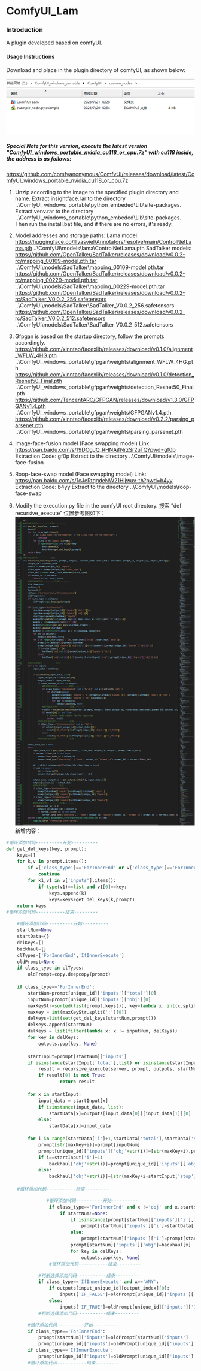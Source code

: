 # ComfyUI_Lam

### Introduction
A plugin developed based on comfyUI.

#### Usage Instructions
Download and place in the plugin directory of comfyUI, as shown below:

![Alt text](解压存放路径及名称.png)

##### Special Note for this version, execute the latest version "ComfyUI_windows_portable_nvidia_cu118_or_cpu.7z" with cu118 inside, the address is as follows:
https://github.com/comfyanonymous/ComfyUI/releases/download/latest/ComfyUI_windows_portable_nvidia_cu118_or_cpu.7z

1. Unzip according to the image to the specified plugin directory and name. Extract insightface.rar to the directory ..\ComfyUI_windows_portable\python_embeded\Lib\site-packages. Extract venv.rar to the directory ..\ComfyUI_windows_portable\python_embeded\Lib\site-packages. Then run the install.bat file, and if there are no errors, it's ready.

2. Model addresses and storage paths:
   Lama model:
   https://huggingface.co/lllyasviel/Annotators/resolve/main/ControlNetLama.pth  ..\ComfyUI\models\lama\ControlNetLama.pth
   SadTalker models:
   https://github.com/OpenTalker/SadTalker/releases/download/v0.0.2-rc/mapping_00109-model.pth.tar ..\ComfyUI\models\SadTalker\mapping_00109-model.pth.tar
   https://github.com/OpenTalker/SadTalker/releases/download/v0.0.2-rc/mapping_00229-model.pth.tar ..\ComfyUI\models\SadTalker\mapping_00229-model.pth.tar
   https://github.com/OpenTalker/SadTalker/releases/download/v0.0.2-rc/SadTalker_V0.0.2_256.safetensors ..\ComfyUI\models\SadTalker\SadTalker_V0.0.2_256.safetensors
   https://github.com/OpenTalker/SadTalker/releases/download/v0.0.2-rc/SadTalker_V0.0.2_512.safetensors ..\ComfyUI\models\SadTalker\SadTalker_V0.0.2_512.safetensors

3. Gfpgan is based on the startup directory, follow the prompts accordingly.
   https://github.com/xinntao/facexlib/releases/download/v0.1.0/alignment_WFLW_4HG.pth ..\ComfyUI_windows_portable\gfpgan\weights\alignment_WFLW_4HG.pth 
   https://github.com/xinntao/facexlib/releases/download/v0.1.0/detection_Resnet50_Final.pth ..\ComfyUI_windows_portable\gfpgan\weights\detection_Resnet50_Final.pth 
   https://github.com/TencentARC/GFPGAN/releases/download/v1.3.0/GFPGANv1.4.pth ..\ComfyUI_windows_portable\gfpgan\weights\GFPGANv1.4.pth 
   https://github.com/xinntao/facexlib/releases/download/v0.2.2/parsing_parsenet.pth ..\ComfyUI_windows_portable\gfpgan\weights\parsing_parsenet.pth 

4. Image-face-fusion model (Face swapping model)
   Link: https://pan.baidu.com/s/19DOgJQ_RHNAjfNrzSr2uTQ?pwd=gf0p 
   Extraction Code: gf0p
   Extract to the directory ..\ComfyUI\models\image-face-fusion

5. Roop-face-swap model (Face swapping model)
   Link: https://pan.baidu.com/s/1cJeRtqgdeNW21Hljwuv-tA?pwd=b4yy 
   Extraction Code: b4yy
   Extract to the directory ..\ComfyUI\models\roop-face-swap

6. Modify the execution.py file in the comfyUI root directory. 
搜索 “def recursive_execute” 
位置参考图如下：
![Alt text](修改位置.png)
新增内容：
```python
#循环添加代码----------开始----------
def get_del_keys(key, prompt):
    keys=[]
    for k,v in prompt.items():
        if v['class_type']=='ForInnerEnd' or v['class_type']=='ForInnerStart':
            continue
        for k1,v1 in v['inputs'].items():
            if type(v1)==list and v1[0]==key:
                keys.append(k)
                keys=keys+get_del_keys(k,prompt)
    return keys
#循环添加代码-----------结束---------
```
```python
    #循环添加代码----------开始----------
    startNum=None
    startData={}
    delKeys=[]
    backhaul={}
    clTypes=['ForInnerEnd','IfInnerExecute']
    oldPrompt=None
    if class_type in clTypes:
        oldPrompt=copy.deepcopy(prompt)

    if class_type=='ForInnerEnd':
        startNum=prompt[unique_id]['inputs']['total'][0]
        inputNum=prompt[unique_id]['inputs']['obj'][0]
        maxKeyStr=sorted(list(prompt.keys()), key=lambda x: int(x.split(':')[0]))[-1]
        maxKey = int(maxKeyStr.split(':')[0])
        delKeys=list(set(get_del_keys(startNum,prompt)))
        delKeys.append(startNum)
        delKeys = list(filter(lambda x: x != inputNum, delKeys))
        for key in delKeys:
            outputs.pop(key, None)
        
        startInput=prompt[startNum]['inputs']
        if isinstance(startInput['total'],list) or isinstance(startInput['stop'],list) or isinstance(startInput['i'],list):
            result = recursive_execute(server, prompt, outputs, startNum, extra_data, executed, prompt_id, outputs_ui, object_storage)
            if result[0] is not True:
                    return result
            
        for x in startInput:
            input_data = startInput[x]
            if isinstance(input_data, list):
                startData[x]=outputs[input_data[0]][input_data[1]][0]
            else:
                startData[x]=input_data

        for i in range(startData['i']+1,startData['total'],startData['stop']):
            prompt[str(maxKey+i)]=prompt[inputNum]
            prompt[unique_id]['inputs']['obj'+str(i)]=[str(maxKey+i),prompt[unique_id]['inputs']['obj'][-1]]
            if i==startInput['i']+1:
                backhaul['obj'+str(i)]=prompt[unique_id]['inputs']['obj']
            else:
                backhaul['obj'+str(i)]=[str(maxKey+i-startInput['stop']),prompt[unique_id]['inputs']['obj'][-1]]

    #循环添加代码-----------结束---------
```
```python
               #循环添加代码----------开始----------
                if class_type=='ForInnerEnd' and x !='obj' and x.startswith('obj'):
                    if startNum!=None:
                        if isinstance(prompt[startNum]['inputs']['i'],list):
                            prompt[startNum]['inputs']['i']=startData['i']+startData['stop']
                        else:
                            prompt[startNum]['inputs']['i']=prompt[startNum]['inputs']['i']+startData['stop']
                        prompt[startNum]['inputs']['obj']=backhaul[x]
                        for key in delKeys:
                            outputs.pop(key, None)
                #循环添加代码-----------结束---------
```
```python
            #判断选择添加代码-----------结束---------
            if class_type=='IfInnerExecute' and x=='ANY':
                if outputs[input_unique_id][output_index][0]:
                    inputs['IF_FALSE']=oldPrompt[unique_id]['inputs']['IF_TRUE']
                else:
                    inputs['IF_TRUE']=oldPrompt[unique_id]['inputs']['IF_FALSE']
            #判断选择添加代码-----------结束---------
```
```python
        #循环添加代码----------开始----------
        if class_type=='ForInnerEnd':
            prompt[startNum]['inputs']=oldPrompt[startNum]['inputs']
            prompt[unique_id]['inputs']=oldPrompt[unique_id]['inputs']
        if class_type=='IfInnerExecute':
            prompt[unique_id]['inputs']=oldPrompt[unique_id]['inputs']
        #循环添加代码-----------结束---------
```